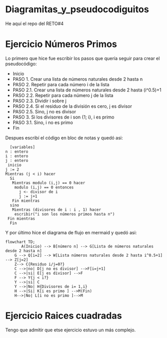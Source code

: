 # Diagramitas_y_pseudocodiguitos
He aquí el repo del  RETO#4
# Ejercicio Números Primos 
Lo primero que hice fue escribir los pasos que quería seguir para crear el pseudocódigo: 
- Inicio 
- PASO 1. Crear una lista de números naturales desde 2 hasta n
- PASO 2. Repetir para cada número i de la lista 
- PASO 2.1. Crear una lista de números naturales desde 2 hasta (i^0.5)+1
- PASO 2.2. Repetir para cada número j de la lista 
- PASO 2.3. Dividir i sobre j 
- PASO 2.4. Si el residuo de la división es cero, j es divisor 
- PASO 2.5. Sino, j no es divisor 
- PASO 3. Si los divisores de i son {1; i}, i es primo 
- PASO 3.1. Sino, i no es primo 
- Fin 

Despues escribí el código en bloc de notas y quedó asi:
```pseudocode
  [variables]
n : entero
i : entero
j : entero
 inicio
j := 2
Mientras (j < i) hacer
  Si 
   Mientras modulo (i,j) == 0 hacer
    modulo (i,j) == 0 entonces
      j <- divisor de i
      j := j+1
   Fin mientras
  sino 
   Mientras (divisores de i : i , 1) hacer 
    escribir("i son los números primos hasta n")
 Fin mientras
  Fin
```
Y por último hice el diagrama de flujo en mermaid y quedó asi:
```mermaid
flowchart TD;
       A(Inicio) --> B[número n] --> G[Lista de números naturales desde 2 hasta n]
    G --> Q[i=2] --> W[Lista números naturales desde 2 hasta i^0.5+1] --> Z[j=2]
    Z--> C{Residuo i/j=0?}
    C -->|no| D[j no es divisor] -->F[i=j+1]
    C -->|si| E[j es divisor] -->F
    F --> Y{j < i?} 
    Y -->|si| C
    Y -->|No| H{Divisores de i= 1,i}
    H -->|Si| K[i es primo ] -->M(Fin)
    H-->|No| L[i no es primo ]-->M

```
# Ejercicio Raices cuadradas 
Tengo que admitir que etse ejercicio estuvo un más complejo.

